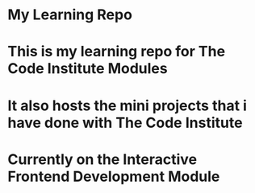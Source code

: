 # My Learning Repo

# This is my learning repo for The Code Institute Modules

# It also hosts the mini projects that i have done with The Code Institute

# Currently on the Interactive Frontend Development Module
